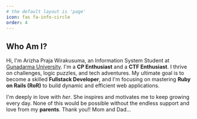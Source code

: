 ```yaml
---
# the default layout is 'page'
icon: fas fa-info-circle
order: 4
---  
```


## Who Am I?  
Hi, I'm Arizha Praja Wirakusuma, an Information System Student at [Gunadarma University](https://www.gunadarma.ac.id). I'm a **CP Enthusiast** and a **CTF Enthusiast**. I thrive on challenges, logic puzzles, and tech adventures. My ultimate goal is to become a skilled **Fullstack Developer**, and I'm focusing on mastering **Ruby on Rails (RoR)** to build dynamic and efficient web applications.   

I'm deeply in love with *her*. She inspires and motivates me to keep growing every day. None of this would be possible without the endless support and love from my **parents**. Thank you!! Mom and Dad...
